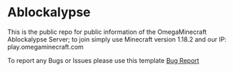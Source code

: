 # Ablockalypse
This is the public repo for public information of the OmegaMinecraft Ablockalypse Server; to join simply use Minecraft version 1.18.2 and our IP: play.omegaminecraft.com

To report any Bugs or Issues please use this template [Bug Report](https://github.com/OmegaMinecraft/Ablockalypse/issues/new?assignees=&labels=bug&template=bug_report.md&title=%5BBUG%5D+Short+Issue+Description)
